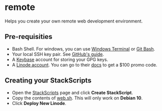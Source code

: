 # remote

Helps you create your own remote web development environment.

## Pre-requisities

- Bash Shell. For windows, you can use [Windows Terminal](https://www.microsoft.com/en-us/p/windows-terminal/9n0dx20hk701) or [Git Bash](https://git-scm.com/downloads).
- Your local SSH key pair. See [GitHub's guide](https://docs.github.com/en/github/authenticating-to-github/generating-a-new-ssh-key-and-adding-it-to-the-ssh-agent).
- A [Keybase](https://keybase.io/) account for storing your GPG keys.
- A [Linode account](https://www.linode.com/?r=b042b8d928111627044d292bdbca3691c536bf8d). You can go to their [docs](https://www.linode.com/docs/guides/getting-started/) to get a $100 promo code. 

## Creating your StackScripts

- Open the [StackScripts](https://cloud.linode.com/stackscripts/account) page and click **Create StackScript**.
- Copy the contents of [web.sh](./linode/web.sh). This will only work on **Debian 10**.
- Click **Deploy New Linode**.
